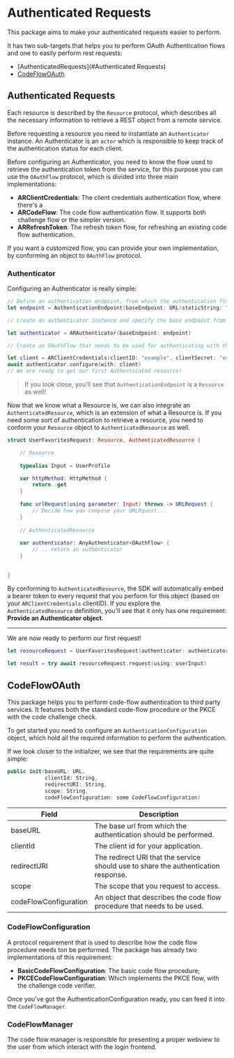 # Authenticated Requests

This package aims to make your authenticated requests easier to perform.

It has two sub-targets that helps you to perform OAuth Authentication flows and one to easily perform rest requests: 
*   [AuthenticatedRequests](#Authenticated Requests)
*   [CodeFlowOAuth](#CodeFlowOAuth)

## Authenticated Requests

Each resource is described by the `Resource` protocol, which describes all the necessary information to retrieve a REST object from a remote service.

Before requesting a resource you need to instantiate an `Authenticator` instance.
An Authenticator is an `actor` which is responsible to keep track of the authentication status for each client.

Before configuring an Authenticator, you need to know the flow used to retrieve the authentication token from the service, for this purpose you can use the `OAuthFlow` protocol, which is divided into three main implementations:

- **ARClientCredentials**: The client credentials authentication flow, where there's a
- **ARCodeFlow**: The code flow authentication flow. It supports both challenge flow or the simpler version.
- **ARRefreshToken**: The refresh token flow, for refreshing an existing code flow authentication.


If you want a customized flow, you can provide your own implementation, by conforming an object to `OAuthFlow` protocol.

### Authenticator


Configuring an Authenticator is really simple:

```swift
// Define an authentication endpoint, from which the authentication flow should be performed.
let endpoint = AuthenticationEndpoint(baseEndpoint: URL(staticString: "https://api.example.com"), path: "auth/v2/token")

// Create an authenticator instance and specify the base endpoint from which the authentication  should be performed.

let authenticator = ARAuthenticator(baseEndpoint: endpoint)

// Create an OAuthFlow that needs to be used for authenticating with the base endpoint.

let client = ARClientCredentials(clientID: "example", clientSecret: "example", scope: Set([]))
await authenticator.configure(with: client)
// We are ready to get our first Authenticated resource!
```

>If you look close, you'll see that `AuthenticationEndpoint` is a `Resource` as well!

Now that we know what a Resource is, we can also integrate an `AuthenticatedResource`, which is an extension of what a Resource is.
If you need some sort of authentication to retrieve a resource, you need to conform your `Resource` object to `AuthenticatedResource` as well.

```swift
struct UserFavoritesRequest: Resource, AuthenticatedResource { 

    // Resource
    
    typealias Input = UserProfile

    var httpMethod: HttpMethod { 
        return .get
    }
    
    func urlRequest(using parameter: Input) throws -> URLRequest {
        // Decide how you compose your URLRquest...
    }
    
    // AuthenticatedResource
    
    var authenticator: AnyAuthenticator<OAuthFlow> { 
        // .. return an authenticator
    }
    

}
```

By conforming to `AuthenticatedResource`, the SDK will automatically embed a bearer token to every request that you perform for this object (based on your `ARClientCredentials` clientID).
If you explore the `AuthenticatedResource` definition, you'll see that it only has one requirement: **Provide an Authenticator object**.

***

We are now ready to perform our first request!


```swift
let resourceRequest = UserFavoritesRequest(authenticator: authenticator)
        
let result = try await resourceRequest.request(using: userInput)
```

## CodeFlowOAuth

This package helps you to perform code-flow authentication to third party services.
It features both the standard code-flow procedure or the PKCE with the code challenge check.

To get started you need to configure an `AuthenticationConfiguration` object, which hold all the required information to perform the authentication.

If we look closer to the initializer, we see that the requirements are quite simple:

```swift
public init(baseURL: URL,
            clientId: String,
            redirectURI: String,
            scope: String,
            codeFlowConfiguration: some CodeFlowConfiguration)
```

| **Field**             | **Description**                                                                    |
|-----------------------|------------------------------------------------------------------------------------|
| baseURL               | The base url from which the authentication should be performed.                    |
| clientId              | The client id for your application.                                                |
| redirectURI           | The redirect URI that the service should use to share the authentication response. |
| scope                 | The scope that you request to access.                                              |
| codeFlowConfiguration | An object that describes the code flow procedure that needs to be used.            |

### CodeFlowConfiguration

A protocol requirement that is used to describe how the code flow procedure needs ton be performed.
The package has already two implementations of this requirement:
- **BasicCodeFlowConfiguration**:  The basic code flow procedure;
- **PKCECodeFlowConfiguration**: Which implements the PKCE flow, with the challenge code verifier.

Once you've got the AuthenticationConfiguration ready, you can feed it into the `CodeFlowManager`.

### CodeFlowManager

The code flow manager is responsible for presenting a proper webview to the user from which interact with the login frontend.
